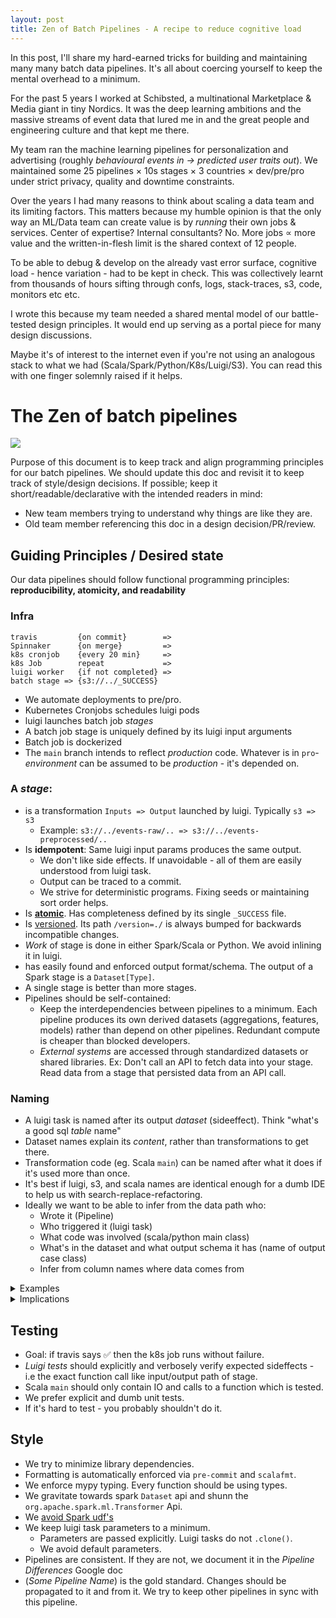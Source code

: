 ```yaml
---
layout: post
title: Zen of Batch Pipelines - A recipe to reduce cognitive load
---
```

In this post, I'll share my hard-earned tricks for building and maintaining many many batch data pipelines. It's all about coercing yourself to keep the mental overhead to a minimum.

For the past 5 years I worked at Schibsted, a multinational Marketplace & Media giant in tiny Nordics. It was the deep learning ambitions and the massive streams of event data that lured me in and the great people and engineering culture and that kept me there.

My team ran the machine learning pipelines for personalization and advertising (roughly _behavioural events  in $\rightarrow$ predicted user traits out_). We maintained some 25 pipelines × 10s stages × 3 countries × dev/pre/pro under strict privacy, quality and downtime constraints.


Over the years I had many reasons to think about scaling a data team and its limiting factors. This matters because my humble opinion is that the only way an ML/Data team can create value is by _running_ their own jobs & services. Center of expertise? Internal consultants? No. More jobs $\propto$ more value and the written-in-flesh limit is the shared context of 12 people.

To be able to debug & develop on the already vast error surface, cognitive load - hence variation - had to be kept in check. This was collectively learnt from thousands of hours sifting through confs, logs, stack-traces, s3, code, monitors etc etc.

I wrote this because my team needed a shared mental model of our battle-tested design principles. It would end up serving as a portal piece for many design discussions.

Maybe it's of interest to the internet even if you're not using an analogous stack to what we had (Scala/Spark/Python/K8s/Luigi/S3). You can read this with one finger solemnly raised if it helps.

# The Zen of batch pipelines
[![](https://victorianweb.org/art/illustration/dore/bible/8.jpg)](https://victorianweb.org/art/illustration/dore/bible/8.html)

Purpose of this document is to keep track and align programming principles for our batch pipelines.
We should update this doc and revisit it to keep track of style/design decisions. If possible; keep it short/readable/declarative with the intended readers in mind:

* New team members trying to understand why things are like they are.
* Old team member referencing this doc in a design decision/PR/review.

## Guiding Principles / Desired state
Our data pipelines should follow functional programming principles:
**reproducibility, atomicity, and readability**

### Infra
```
travis         {on commit}        =>
Spinnaker      {on merge}         =>
k8s cronjob    {every 20 min}     =>
k8s Job        repeat             =>
luigi worker   {if not completed} =>
batch stage => {s3://../_SUCCESS}
```

* We automate deployments to pre/pro.
* Kubernetes Cronjobs schedules luigi pods
* luigi launches batch job _stages_
* A batch job stage is uniquely defined by its luigi input arguments
* Batch job is dockerized
* The `main` branch intends to reflect _production_ code. Whatever is in `pro`-_environment_ can be assumed to be _production_ - it's depended on.

### A _stage_:

* is a transformation `Inputs => Output` launched by luigi. Typically `s3 => s3`
  * Example: `s3://../events-raw/.. => s3://../events-preprocessed/..`
* Is **idempotent**: Same luigi input params produces the same output.
    * We don't like side effects. If unavoidable - all of them are easily understood from luigi task.
    * Output can be traced to a commit.
    * We strive for deterministic programs. Fixing seeds or maintaining sort order helps.
* Is [**atomic**](https://luigi.readthedocs.io/en/stable/tasks.html#task-output). Has completeness defined by its single `_SUCCESS` file.
* Is [versioned](https://www.researchgate.net/publication/316651123_Versioning_for_End-to-End_Machine_Learning_Pipelines). Its path `/version=./` is always bumped for backwards incompatible changes.
* _Work_ of stage is done in either Spark/Scala or Python. We avoid inlining it in luigi.
* has easily found and enforced output format/schema. The output of a Spark stage is a `Dataset[Type]`.
* A single stage is better than more stages.
* Pipelines should be self-contained:
    * Keep the interdependencies between pipelines to a minimum. Each pipeline produces its own derived datasets (aggregations, features, models) rather than depend on other pipelines. Redundant compute is cheaper than blocked developers.
    * _External systems_ are accessed through standardized datasets or shared libraries. Ex: Don't call an API to fetch data into your stage. Read data from a stage that persisted data from an API call.

### Naming

* A luigi task is named after its output _dataset_ (sideeffect). Think "what's a good sql _table_ name"
* Dataset names explain its _content_, rather  than transformations to get there.
* Transformation code (eg. Scala `main`) can be named after what it does if it's used more than once.
* It's best if luigi, s3, and scala names are identical enough for a dumb IDE to help us with search-replace-refactoring.
* Ideally we want to be able to infer from the data path who:
  * Wrote it (Pipeline)
  * Who triggered it (luigi task)
  * What code was involved (scala/python main class)
  * What's in the dataset and what output schema it has (name of output case class)
  * Infer from column names where data comes from

<details>
  <summary>Examples</summary>

Good:

* `EventsWithLocations` luigi task
* `s3://.../events-with-locations/../`
* Scala main class under `com.schibsted.ate.pipelinename.jobs`:
  * `EventsWithLocationsJob.scala`
* Output type is `Dataset[EventWithLocation]`

A full path could look like
```
s3://bucket-name/retention=5/pipeline-name/events-with-locations/version=1/lookback=25/year=2024/month=1/day=1/hour=1/_SUCCESS
```
This is long indeed but everything serves its purpose.

Bad:

* `InterestAttributeFilterPredictor` luigi task
* `s3://bucket-name/pipeline-name/ecosystem/attribute-filter-predictions/version=0.0.3/..`
* `FilterPredictor.scala`
* Output type is an untyped `DataFrame`

</details>


<details>
  <summary> Implications</summary>

* Luigi does all the path checking/manipulations.
* If your stage is not easily named such that its luigi task explains its sideffect - you're likely trying to do something we shouldn't do.
* If you don't know exactly what the output format of a stage is - a consumer won't either.
* The mental model described here may not always fit to how we want to _write_ code, but if we try to conform to any kind consistent mental model it will help _reading_ and reasoning about the system (and mainly) the data afterwards.

</details>

## Testing

* Goal: if travis says ✅ then the k8s job runs without failure.
* _Luigi tests_ should explicitly and verbosely verify expected sideffects - i.e the exact function call like input/output path of stage.
* Scala `main` should only contain IO and calls to a function which is tested.
* We prefer explicit and dumb unit tests.
* If it's hard to test - you probably shouldn't do it.

## Style

* We try to minimize library dependencies.
* Formatting is automatically enforced via `pre-commit` and `scalafmt`.
* We enforce mypy typing. Every function should be using types.
* We gravitate towards spark `Dataset` api and shunn the `org.apache.spark.ml.Transformer` Api.
* We [avoid Spark udf's](https://www.google.com/search?q=avoid+udf+spark)
* We keep luigi task parameters  to  a minimum.
    * Parameters are passed explicitly. Luigi tasks do not `.clone()`.
    * We avoid default parameters.
* Pipelines are consistent. If they are not, we document it in the _Pipeline Differences_ Google doc
* (_Some Pipeline Name_) is the gold standard. Changes should be propagated to it and from it. We try to keep other pipelines in sync with this pipeline.
